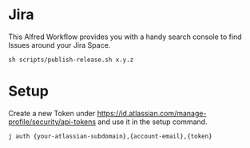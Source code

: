 # Jira

This Alfred Workflow provides you with a handy search console to find Issues around your Jira Space.

    sh scripts/publish-release.sh x.y.z

# Setup

Create a new Token under https://id.atlassian.com/manage-profile/security/api-tokens and use it in the setup command.

    j auth {your-atlassian-subdomain},{account-email},{token}
